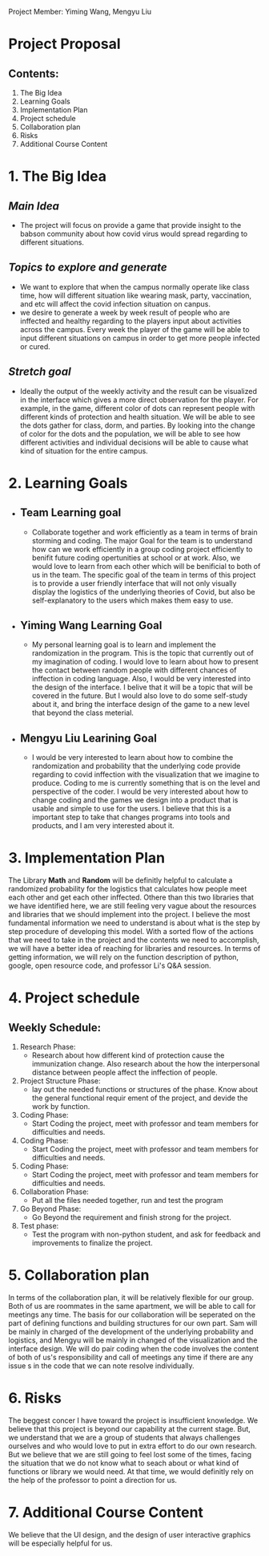 Project Member: Yiming Wang, Mengyu Liu
# Project Proposal

## Contents:
1. The Big Idea
2. Learning Goals
3. Implementation Plan
4. Project schedule
5. Collaboration plan
6. Risks
7. Additional Course Content

# 1. The Big Idea
## *Main Idea*
* The project will focus on provide a game that provide insight to the babson community about how covid virus would spread regarding to different situations. 
## *Topics to explore and  generate*
* We want to explore that when the campus normally operate like class time, how will different situation like wearing mask, party, vaccination, and etc will affect the covid infection situation on canpus.
* we desire to generate a week by week result of people who are inffected and healthy regarding to the players input about activities across the campus. Every week the player of the game will be able to input different situations on campus in order to get more people infected or cured. 
## *Stretch goal*
* Ideally the output of the weekly activity and the result can be visualized in the interface which gives a more direct observation for the player. For example, in the game, different color of dots can represent people with different kinds of protection and health situation. We will be able to see the dots gather for class, dorm, and parties. By looking into the change of color for the dots and the population, we will be able to see how different activities and individual decisions will be able to cause what kind of situation for the entire campus.
# 2. Learning Goals
* ## Team Learning goal
    * Collaborate together and work efficiently as a team in terms of brain storming and coding. The major Goal for the team is to understand how can we work efficiently in a group coding project efficiently to benifit future coding opertunities at school or at work. Also, we would love to learn from each other which will be benificial to both of us in the team. The specific goal of the team in terms of this project is to provide a user friendly interface that will not only visually display the logistics of the underlying theories of Covid, but also be self-explanatory to the users which makes them easy to use.
* ## Yiming Wang Learning Goal
    * My personal learning goal is to learn and implement the randomization in the program. This is the topic that currently out of my imagination of coding. I would love to learn about how to present the contact between random people with different chances of inffection in coding language. Also, I would be very interested into the design of the interface. I belive that it will be a topic that will be covered in the future. But I would also love to do some self-study about it, and bring the interface design of the game to a new level that beyond the class meterial.
* ## Mengyu Liu Learining Goal
    * I would be very interested to learn about how to combine the randomization and probability that the underlying code provide regarding to covid inffection with the visualization that we imagine to produce. Coding to me is currently something that is on the level and perspective of the coder. I would be very interested about how to change coding and the games we design into a product that is usable and simple to use for the users. I believe that this is a important step to take that changes programs into tools and products, and I am very interested about it.
# 3. Implementation Plan
The Library **Math** and **Random** will be definitly helpful to calculate a randomized probability for the logistics that calculates how people meet each other and get each other inffected. Othere than this two libraries that we have identified here, we are still feeling very vague about the resources and libraries that we should implement into the project. I believe the most fundamental information we need to understand is about what is the step by step procedure of developing this model. With a sorted flow of the actions that we need to take in the project and the contents we need to accomplish, we will have a better idea of reaching for libraries and resources. In terms of getting information, we will rely on the function description of python, google, open resource code, and professor Li's Q&A session.
# 4. Project schedule
## Weekly Schedule:
1. Research Phase: 
    * Research about how different kind of protection cause the immunization change. Also research about the how the interpersonal distance between people affect the inffection of people.
2. Project Structure Phase: 
    * lay out the needed functions or structures of the phase. Know about the general functional requir
    ement of the project, and devide the work by function.
3. Coding Phase: 
    * Start Coding the project, meet with professor and team members for difficulties and needs.
4. Coding Phase: 
    * Start Coding the project, meet with professor and team members for difficulties and needs.
5. Coding Phase: 
    * Start Coding the project, meet with professor and team members for difficulties and needs.
6. Collaboration Phase: 
    * Put all the files needed together, run and test the program
7. Go Beyond Phase: 
    * Go Beyond the requirement and finish strong for the project.
8. Test phase: 
    * Test the program with non-python student, and ask for feedback and improvements to finalize the project.

# 5. Collaboration plan
In terms of the collaboration plan, it will be relatively flexible for our group. Both of us are roommates in the same apartment, we will be able to call for meetings any time. The basis for our collaboration will be seperated on the part of defining functions and building structures for our own part. Sam will be mainly in charged of the development of the underlying probability and logistics, and Mengyu will be mainly in changed of the visualization and the interface design. We will do pair coding when the code involves the content of both of us's responsibility and call of meetings any time if there are any issue s in the code that we can note resolve individually.
# 6. Risks
The beggest concer I have toward the project is insufficient knowledge. We believe that this project is beyond our capability at the current stage. But, we understand that we are a group of students that always challenges ourselves and who would love to put in extra effort to do our own research. But we believe that we are still going to feel lost some of the times, facing the situation that we do not know what to seach about or what kind of functions or library we would need. At that time, we would definitly rely on the help of the professor to point a direction for us.
# 7. Additional Course Content
We believe that the UI design, and the design of user interactive graphics will be especially helpful for us.